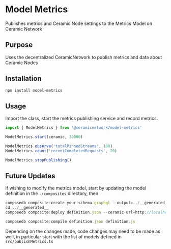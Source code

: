 # Model Metrics

Publishes metrics and Ceramic Node settings to the Metrics Model on Ceramic Network

 ## Purpose

Uses the decentralized CeramicNetwork to publish metrics and data about Ceramic Nodes

## Installation

```sh
npm install model-metrics
```

## Usage

Import the class, start the metrics publishing service and record metrics.

```ts
import { ModelMetrics } from '@ceramicnetwork/model-metrics'

ModelMetrics.start(ceramic, 30000)

ModelMetrics.observe('totalPinnedStreams', 100)
ModelMetrics.count('recentCompletedRequests', 20)

ModelMetrics.stopPublishing()

```


## Future Updates

If wishing to modify the metrics model, start by updating the model definition in the `./composites` directory, then
```ts
composedb composite:create your-schema.graphql --output=../__generated__/definition.json --did-private-key=your-private-key
cd ../__generated__
composedb composite:deploy definition.json --ceramic-url=http://localhost:7007 --did-private-key=...

composedb composite:compile definition.json definition.js
```
Depending on the changes made, code changes may need to be made as well, in particular start with the list of models defined in `src/publishMetrics.ts`


